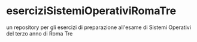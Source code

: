 # eserciziSistemiOperativiRomaTre
un repository per gli esercizi di preparazione all'esame di Sistemi Operativi del terzo anno di Roma Tre
